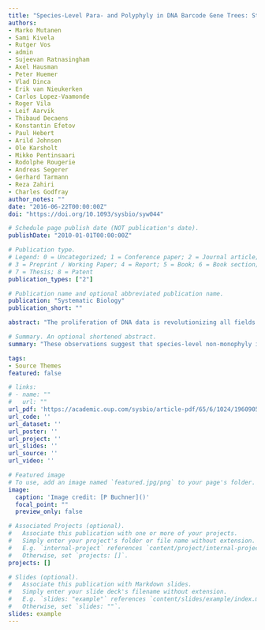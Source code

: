 ```yaml
---
title: "Species-Level Para- and Polyphyly in DNA Barcode Gene Trees: Strong Operational Bias in European Lepidoptera"
authors:
- Marko Mutanen
- Sami Kivela
- Rutger Vos
- admin
- Sujeevan Ratnasingham
- Axel Hausman
- Peter Huemer
- Vlad Dinca
- Erik van Nieukerken
- Carlos Lopez-Vaamonde
- Roger Vila
- Leif Aarvik
- Thibaud Decaens
- Konstantin Efetov
- Paul Hebert
- Arild Johnsen
- Ole Karsholt
- Mikko Pentinsaari
- Rodolphe Rougerie
- Andreas Segerer
- Gerhard Tarmann
- Reza Zahiri
- Charles Godfray
author_notes: ""
date: "2016-06-22T00:00:00Z"
doi: "https://doi.org/10.1093/sysbio/syw044"

# Schedule page publish date (NOT publication's date).
publishDate: "2010-01-01T00:00:00Z"

# Publication type.
# Legend: 0 = Uncategorized; 1 = Conference paper; 2 = Journal article;
# 3 = Preprint / Working Paper; 4 = Report; 5 = Book; 6 = Book section;
# 7 = Thesis; 8 = Patent
publication_types: ["2"]

# Publication name and optional abbreviated publication name.
publication: "Systematic Biology"
publication_short: ""

abstract: "The proliferation of DNA data is revolutionizing all fields of systematic research. DNA barcode sequences, now available for millions of specimens and several hundred thousand species, are increasingly used in algorithmic species delimitations. This is complicated by occasional incongruences between species and gene genealogies, as indicated by situations where conspecific individuals do not form a monophyletic cluster in a gene tree. In two previous reviews, non-monophyly has been reported as being common in mitochondrial DNA gene trees. We developed a novel web service “Monophylizer” to detect non-monophyly in phylogenetic trees and used it to ascertain the incidence of species non-monophyly in COI (a.k.a. cox1) barcode sequence data from 4977 species and 41,583 specimens of European Lepidoptera, the largest data set of DNA barcodes analyzed from this regard. Particular attention was paid to accurate species identification to ensure data integrity. We investigated the effects of tree-building method, sampling effort, and other methodological issues, all of which can influence estimates of non-monophyly. We found a 12% incidence of non-monophyly, a value significantly lower than that observed in previous studies. Neighbor joining (NJ) and maximum likelihood (ML) methods yielded almost equal numbers of non-monophyletic species, but 24.1% of these cases of non-monophyly were only found by one of these methods. Non-monophyletic species tend to show either low genetic distances to their nearest neighbors or exceptionally high levels of intraspecific variability. Cases of polyphyly in COI trees arising as a result of deep intraspecific divergence are negligible, as the detected cases reflected misidentifications or methodological errors. Taking into consideration variation in sampling effort, we estimate that the true incidence of non-monophyly is ∼23%, but with operational factors still being included. Within the operational factors, we separately assessed the frequency of taxonomic limitations (presence of overlooked cryptic and oversplit species) and identification uncertainties. We observed that operational factors are potentially present in more than half (58.6%) of the detected cases of non-monophyly. Furthermore, we observed that in about 20% of non-monophyletic species and entangled species, the lineages involved are either allopatric or parapatric—conditions where species delimitation is inherently subjective and particularly dependent on the species concept that has been adopted. These observations suggest that species-level non-monophyly in COI gene trees is less common than previously supposed, with many cases reflecting misidentifications, the subjectivity of species delimitation or other operational factors."

# Summary. An optional shortened abstract.
summary: "These observations suggest that species-level non-monophyly in COI gene trees is less common than previously supposed, with many cases reflecting misidentifications, the subjectivity of species delimitation or other operational factors"

tags:
- Source Themes
featured: false

# links:
# - name: ""
#   url: ""
url_pdf: 'https://academic.oup.com/sysbio/article-pdf/65/6/1024/19609050/syw044.pdf'
url_code: ''
url_dataset: ''
url_poster: ''
url_project: ''
url_slides: ''
url_source: ''
url_video: ''

# Featured image
# To use, add an image named `featured.jpg/png` to your page's folder. 
image:
  caption: 'Image credit: [P Buchner]()'
  focal_point: ""
  preview_only: false

# Associated Projects (optional).
#   Associate this publication with one or more of your projects.
#   Simply enter your project's folder or file name without extension.
#   E.g. `internal-project` references `content/project/internal-project/index.md`.
#   Otherwise, set `projects: []`.
projects: []

# Slides (optional).
#   Associate this publication with Markdown slides.
#   Simply enter your slide deck's filename without extension.
#   E.g. `slides: "example"` references `content/slides/example/index.md`.
#   Otherwise, set `slides: ""`.
slides: example
---
```

